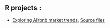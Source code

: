 ## R projects :

* [Exploring Airbnb market trends](https://aymennasri.github.io/airbnb_report.html), [Source files](https://github.com/aymennasri/AirbnbMarketTrends)
